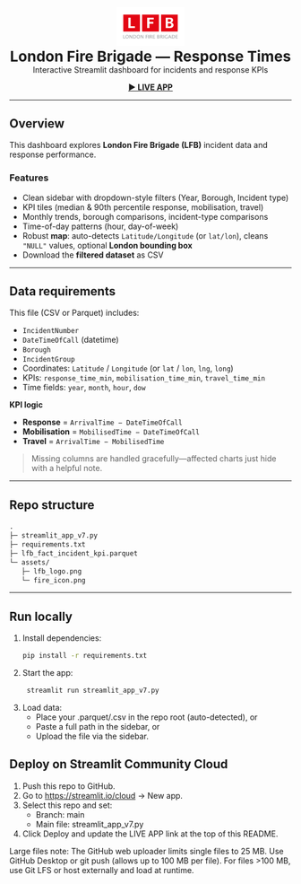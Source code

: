 <p align="center">
  <img src="lfb_logo.png" alt="LFB logo" width="120"><br/>
  <strong style="font-size:26px">London Fire Brigade — Response Times</strong><br/>
  Interactive Streamlit dashboard for incidents and response KPIs
</p>

<p align="center">
  <a href="https://lfb-response-times-data-scientest-project.streamlit.app/" target="_blank"><b>▶ LIVE APP</b></a>
</p>


---

## Overview
This dashboard explores **London Fire Brigade (LFB)** incident data and response performance.

### Features
- Clean sidebar with dropdown-style filters (Year, Borough, Incident type)
- KPI tiles (median & 90th percentile response, mobilisation, travel)
- Monthly trends, borough comparisons, incident-type comparisons
- Time-of-day patterns (hour, day-of-week)
- Robust **map**: auto-detects `Latitude/Longitude` (or `lat/lon`), cleans `"NULL"` values, optional **London bounding box**
- Download the **filtered dataset** as CSV

---

## Data requirements
This file (CSV or Parquet) includes:

- `IncidentNumber`
- `DateTimeOfCall` (datetime)
- `Borough`
- `IncidentGroup`
- Coordinates: `Latitude` / `Longitude` (or `lat` / `lon`, `lng`, `long`)
- KPIs: `response_time_min`, `mobilisation_time_min`, `travel_time_min`
- Time fields: `year`, `month`, `hour`, `dow`

**KPI logic**
- **Response** = `ArrivalTime − DateTimeOfCall`  
- **Mobilisation** = `MobilisedTime − DateTimeOfCall`  
- **Travel** = `ArrivalTime − MobilisedTime`

> Missing columns are handled gracefully—affected charts just hide with a helpful note.

---

## Repo structure

```text
.
├─ streamlit_app_v7.py
├─ requirements.txt
├─ lfb_fact_incident_kpi.parquet
└─ assets/
   ├─ lfb_logo.png
   └─ fire_icon.png
```

---

## Run locally
1. Install dependencies:
   ```bash
   pip install -r requirements.txt

2. Start the app:
   ```bash
    streamlit run streamlit_app_v7.py

3. Load data:
   - Place your .parquet/.csv in the repo root (auto-detected), or
   - Paste a full path in the sidebar, or
   - Upload the file via the sidebar.

## Deploy on Streamlit Community Cloud

1. Push this repo to GitHub.
2. Go to https://streamlit.io/cloud → New app.
3. Select this repo and set:
   -  Branch: main
   -  Main file: streamlit_app_v7.py
4. Click Deploy and update the LIVE APP link at the top of this README.

Large files note: The GitHub web uploader limits single files to 25 MB. Use GitHub Desktop or git push (allows up to 100 MB per file). For files >100 MB, use Git LFS or host externally and load at runtime.
